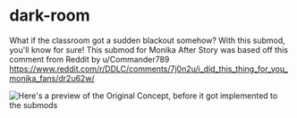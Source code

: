# dark-room

What if the classroom got a sudden blackout somehow? With this submod, you'll know for sure! This submod for Monika After Story was based off this comment from Reddit by u/Commander789 https://www.reddit.com/r/DDLC/comments/7j0n2u/i_did_this_thing_for_you_monika_fans/dr2u62w/

![Here's a preview of the Original Concept, before it got implemented to the submods](https://cdn.discordapp.com/attachments/389553849482084363/389662232927272960/Just_Monika.png)
